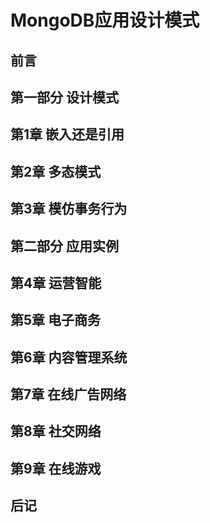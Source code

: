 MongoDB应用设计模式
==================

前言
------------------

第一部分 设计模式
------------------

第1章 嵌入还是引用
------------------

第2章 多态模式
------------------

第3章 模仿事务行为
------------------

第二部分 应用实例
------------------

第4章 运营智能
------------------

第5章 电子商务
------------------

第6章 内容管理系统
------------------

第7章 在线广告网络
------------------

第8章 社交网络
------------------

第9章 在线游戏
------------------

后记
------------------